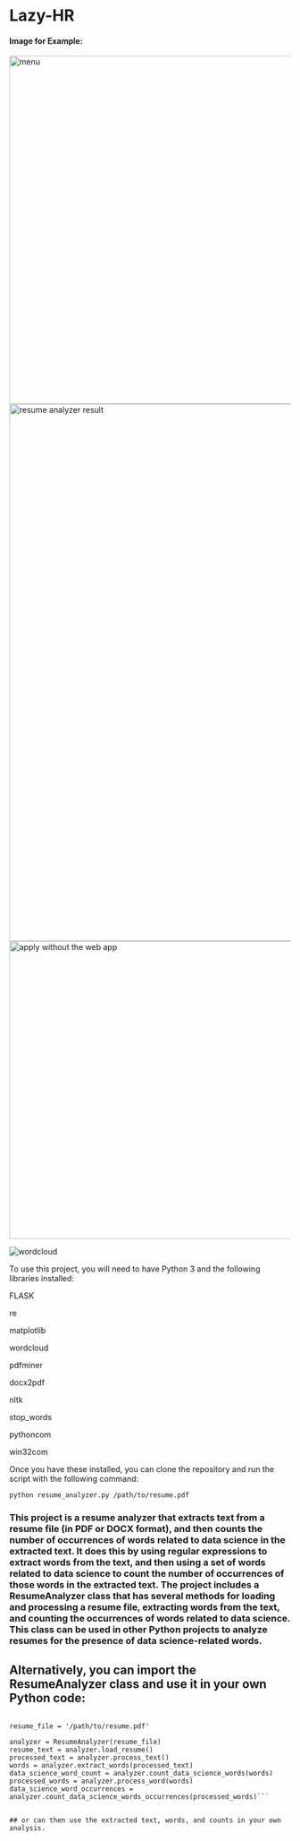 # Lazy-HR


#### Image for Example:

<img width="622" alt="menu" src="https://user-images.githubusercontent.com/57616193/207872843-717822e3-1bb9-4e27-b12a-96adf495a246.PNG">

<img width="960" alt="resume analyzer result" src="https://user-images.githubusercontent.com/57616193/207872882-549e064e-9885-4586-b0ab-3d9154627e19.PNG">

<img width="532" alt="apply without the web app" src="https://user-images.githubusercontent.com/57616193/207872908-2929f84b-402f-42b1-8327-7da34a82f57d.PNG">

![wordcloud](https://user-images.githubusercontent.com/57616193/207872932-5688ed25-ad68-42d7-b2db-482f099f576d.png)




To use this project, you will need to have Python 3 and the following libraries installed:

FLASK

re

matplotlib

wordcloud

pdfminer

docx2pdf

nltk

stop_words

pythoncom

win32com

Once you have these installed, you can clone the repository and run the script with the following command:

```python resume_analyzer.py /path/to/resume.pdf ```

### This project is a resume analyzer that extracts text from a resume file (in PDF or DOCX format), and then counts the number of occurrences of words related to data science in the extracted text. It does this by using regular expressions to extract words from the text, and then using a set of words related to data science to count the number of occurrences of those words in the extracted text. The project includes a ResumeAnalyzer class that has several methods for loading and processing a resume file, extracting words from the text, and counting the occurrences of words related to data science. This class can be used in other Python projects to analyze resumes for the presence of data science-related words.

## Alternatively, you can import the ResumeAnalyzer class and use it in your own Python code:


```from resume_analyzer import ResumeAnalyzer

resume_file = '/path/to/resume.pdf'

analyzer = ResumeAnalyzer(resume_file)
resume_text = analyzer.load_resume()
processed_text = analyzer.process_text()
words = analyzer.extract_words(processed_text)
data_science_word_count = analyzer.count_data_science_words(words)
processed_words = analyzer.process_word(words)
data_science_word_occurrences = analyzer.count_data_science_words_occurrences(processed_words)```


## or can then use the extracted text, words, and counts in your own analysis.


